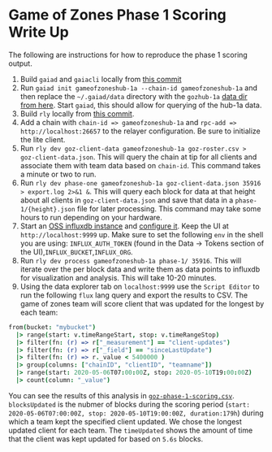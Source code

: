 # Game of Zones Phase 1 Scoring Write Up

The following are instructions for how to reproduce the phase 1 scoring output.

1. Build `gaiad` and `gaiacli` locally from [this commit](https://github.com/cosmos/gaia/commit/b617e2b)
2. Run `gaiad init gameofzoneshub-1a --chain-id gameofzoneshub-1a` and then replace the `~/.gaiad/data` directory with the `gozhub-1a` [data dir from here](todo:add-link). Start `gaiad`, this should allow for querying of the hub-1a data.
3. Build `rly` locally from [this commit](https://github.com/iqlusioninc/relayer/commit/2282f8b).
4. Add a chain with `chain-id => gameofzoneshub-1a` and `rpc-add => http://localhost:26657` to the relayer configuration. Be sure to initialize the lite client.
5. Run `rly dev goz-client-data gameofzoneshub-1a goz-roster.csv > goz-client-data.json`. This will query the chain at tip for all clients and associate them with team data based on `chain-id`. This command takes a minute or two to run.
6. Run `rly dev phase-one gameofzoneshub-1a goz-client-data.json 35916 > export.log 2>&1 &`. This will query each block for data at that height about all clients in `goz-client-data.json` and save that data in a `phase-1/{height}.json` file for later processing. This command may take some hours to run depending on your hardware.
7. Start an [OSS influxdb instance](https://v2.docs.influxdata.com/v2.0/get-started/#start-with-influxdb-oss) and [configure it](https://v2.docs.influxdata.com/v2.0/get-started/#set-up-influxdb). Keep the UI at `http://localhost:9999` up. Make sure to set the following `env` in the shell you are using: `INFLUX_AUTH_TOKEN` (found in the Data -> Tokens section of the UI),`INFLUX_BUCKET`,`INFLUX_ORG`.
8. Run `rly dev process gameofzoneshub-1a phase-1/ 35916`. This will iterate over the per block data and write them as data points to influxdb for visualization and analysis. This will take 10-20 minutes.
9. Using the data explorer tab on `localhost:9999` use the `Script Editor` to run the following `flux` lang query and export the results to CSV. The game of zones team will score client that was updated for the longest by each team: 

```coffee
from(bucket: "mybucket")
  |> range(start: v.timeRangeStart, stop: v.timeRangeStop)
  |> filter(fn: (r) => r["_measurement"] == "client-updates")
  |> filter(fn: (r) => r["_field"] == "sinceLastUpdate")
  |> filter(fn: (r) => r._value < 5400000 )
  |> group(columns: ["chainID", "clientID", "teamname"])
  |> range(start: 2020-05-06T07:00:00Z, stop: 2020-05-10T19:00:00Z)
  |> count(column: "_value")
```

You can see the results of this analysis in [`goz-phase-1-scoring.csv`](./goz-phase-1-scoring.csv). `blocksUpdated` is the nubmer of blocks during the scoring period (`start: 2020-05-06T07:00:00Z, stop: 2020-05-10T19:00:00Z, duration:179h`) during which a team kept the specified client updated. We chose the longest updated client for each team. The `timeUpdated` shows the amount of time that the client was kept updated for based on `5.6s` blocks.